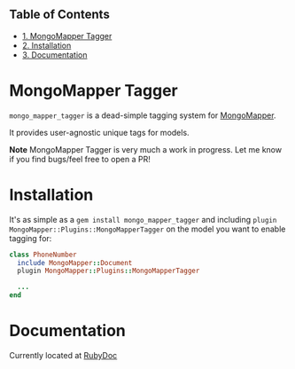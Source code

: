 <div id="table-of-contents">
<h2>Table of Contents</h2>
<div id="text-table-of-contents">
<ul>
<li><a href="#orgheadline1">1. MongoMapper Tagger</a></li>
<li><a href="#orgheadline2">2. Installation</a></li>
<li><a href="#orgheadline3">3. Documentation</a></li>
</ul>
</div>
</div>

# MongoMapper Tagger<a id="orgheadline1"></a>

`mongo_mapper_tagger` is a dead-simple tagging system for [MongoMapper](https://github.com/mongomapper/mongomapper).

It provides user-agnostic unique tags for models.

**Note** MongoMapper Tagger is very much a work in progress. Let me know if you find bugs/feel free to open a PR!

# Installation<a id="orgheadline2"></a>

It's as simple as a `gem install mongo_mapper_tagger` and including `plugin MongoMapper::Plugins::MongoMapperTagger` on
the model you want to enable tagging for:

```ruby
class PhoneNumber
  include MongoMapper::Document
  plugin MongoMapper::Plugins::MongoMapperTagger

  ...
end
```

# Documentation<a id="orgheadline3"></a>

Currently located at [RubyDoc](http://www.rubydoc.info/github/GoLearnUp/mongo_mapper_tagger/)
